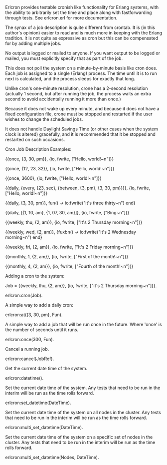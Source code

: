 Erlcron provides testable cronish like functionality for Erlang
systems, with the ability to arbitrarily set the time and place along
with fastforwarding through tests. See erlcron.erl for more
documentation.

The synax of a job description is quite different from crontab.  It is
(in this author's opinion) easier to read and is much more in keeping
with the Erlang tradition.  It is not quite as expressive as cron but
this can be compensated for by adding multiple jobs.

No output is logged or mailed to anyone.  If you want output to be
logged or mailed, you must explicitly specify that as part of the
job.

This does not poll the system on a minute-by-minute basis like cron
does.  Each job is assigned to a single (Erlang) process.  The time
until it is to run next is calculated, and the process sleeps for
exactly that long.

Unlike cron's one-minute resolution, crone
has a 2-second resolution (actually 1 second, but after running the
job, the process waits an extra second to avoid accidentally running it
more than once.)

Because it does not wake up every minute, and because it does not
have a fixed configuration file, crone must be stopped and
restarted if the user wishes to change the scheduled jobs.

It does not handle Daylight Savings Time (or other
cases when the system clock is altered) gracefully, and it is recommended
that it be stopped and restarted on such occasions.

Cron Job Description Examples:

   {{once, {3, 30, pm}},
   {io, fwrite, ["Hello, world!~n"]}}

   {{once, {12, 23, 32}},
     {io, fwrite, ["Hello, world!~n"]}}

   {{once, 3600},
     {io, fwrite, ["Hello, world!~n"]}}

   {{daily, {every, {23, sec}, {between, {3, pm}, {3, 30, pm}}}},
     {io, fwrite, ["Hello, world!~n"]}}

   {{daily, {3, 30, pm}},
     fun() -> io:fwrite("It's three thirty~n") end}

   {{daily, [{1, 10, am}, {1, 07, 30, am}]},
     {io, fwrite, ["Bing~n"]}}

   {{weekly, thu, {2, am}},
     {io, fwrite, ["It's 2 Thursday morning~n"]}}

   {{weekly, wed, {2, am}},
     {fuxbn() -> io:fwrite("It's 2 Wednesday morning~n") end}

   {{weekly, fri, {2, am}},
     {io, fwrite, ["It's 2 Friday morning~n"]}}

   {{monthly, 1, {2, am}},
     {io, fwrite, ["First of the month!~n"]}}

   {{monthly, 4, {2, am}},
     {io, fwrite, ["Fourth of the month!~n"]}}


Adding a cron to the system:

Job = {{weekly, thu, {2, am}},
     {io, fwrite, ["It's 2 Thursday morning~n"]}}.

erlcron:cron(Job).

A simple way to add a daily cron:

erlcron:at({3, 30, pm}, Fun).

A simple way to add a job that will be run once in the future. Where
'once' is the number of seconds until it runs.

erlcron:once(300, Fun).


Cancel a running job.

erlcron:cancel(JobRef).


Get the current date time of the system.

erlcron:datetime().


Set the current date time of the system. Any tests that need to be run
in the interim will be run as the time rolls forward.

erlcron:set_datetime(DateTime).


Set the current date time of the system on all nodes in the
cluster. Any tests that need to be run in the interim will be run as
the time rolls forward.

erlcron:multi_set_datetime(DateTime).

Set the current date time of the system on a specific set of nodes in
the cluster. Any tests that need to be run in the interim will be run
as the time rolls forward.

erlcron:multi_set_datetime(Nodes, DateTime).

